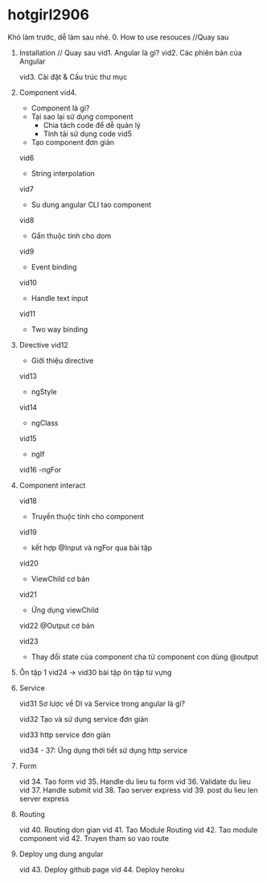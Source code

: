 # hotgirl2906
Khó làm trước, dễ làm sau nhé.
0. How to use resouces
	//Quay sau
1. Installation
	// Quay sau
	vid1. Angular là gì?
	vid2. Các phiên bản của Angular
	
	vid3. Cài đặt & Cấu trúc thư mục

2. Component
	vid4.
	- Component là gì?
	- Tại sao lại sử dụng component
		+ Chia tách code để dễ quản lý
		+ Tính tái sử dụng code
	vid5
	- Tạo component đơn giản
		
	vid6
	- String interpolation
	
	vid7
	- Su dung angular CLI tao component
	
	vid8
	- Gắn thuộc tính cho dom
	
	vid9
	- Event binding

	vid10
	- Handle text input
	
	vid11
	- Two way binding
	
3. Directive 
	vid12
	- Giới thiệu directive
	
	vid13
	- ngStyle
	
	vid14
	- ngClass
	
	vid15
	- ngIf
	
	vid16
	-ngFor
	
	
4. Component interact
	
	vid18
	- Truyền thuộc tính cho component
	
	vid19
	- kết hợp @Input và ngFor qua bài tập
	
	vid20
	- ViewChild cơ bản
	
	vid21
	- Ứng dụng viewChild 
	
	vid22
	@Output cơ bản
	
	vid23
	- Thay đổi state của component cha từ component con dùng @output
	
5. Ôn tập 1
	vid24 -> vid30 bài tập ôn tập từ vựng

6. Service

	vid31
	Sơ lược về DI và Service trong angular là gì?
	
	vid32
	Tạo và sử dụng service đơn giản
	
	vid33
	http service đơn giản
	
	vid34 - 37: Ứng dụng thời tiết sử dụng http service
	
7. Form
	
    vid 34. Tao form
    vid 35. Handle du lieu tu form
    vid 36. Validate du lieu 
    vid 37. Handle submit
    vid 38. Tao server express 
    vid 39. post du lieu len server express

8. Routing

    vid 40. Routing don gian
    vid 41. Tao Module Routing
    vid 42. Tao module component 
    vid 42. Truyen tham so vao route

9. Deploy ung dung angular 

    vid 43. Deploy github page
    vid 44. Deploy heroku
